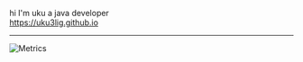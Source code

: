 hi I'm uku a java developer \
https://uku3lig.github.io
<!---
uku3lig/uku3lig is a ✨ special ✨ repository because its `README.md` (this file) appears on your GitHub profile.
You can click the Preview link to take a look at your changes.
--->

<hr />

![Metrics](https://github.com/uku3lig/uku3lig/blob/main/github-metrics.svg)
